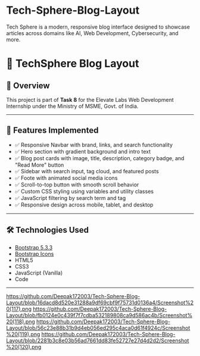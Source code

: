 # Tech-Sphere-Blog-Layout
Tech Sphere is a modern, responsive blog interface designed to showcase articles across domains like AI, Web Development, Cybersecurity, and more.

# 📰 TechSphere Blog Layout

## 📌 Overview
This project is part of **Task 8** for the Elevate Labs Web Development Internship under the Ministry of MSME, Govt. of India. 

---

## 🚀 Features Implemented

- ✅ Responsive Navbar with brand, links, and search functionality
- ✅ Hero section with gradient background and intro text
- ✅ Blog post cards with image, title, description, category badge, and "Read More" button
- ✅ Sidebar with search input, tag cloud, and featured posts
- ✅ Foote with animated social media icons
- ✅ Scroll-to-top button with smooth scroll behavior
- ✅ Custom CSS styling using variables and utility classes
- ✅ JavaScript filtering by search term and tag
- ✅ Responsive design across mobile, tablet, and desktop

---

## 🛠️ Technologies Used

- [Bootstrap 5.3.3](https://getbootstrap.com/)
- [Bootstrap Icons](https://icons.getbootstrap.com/)
- HTML5
- CSS3
- JavaScript (Vanilla)
- Code

---

https://github.com/Deepak172003/Tech-Sphere-Blog-Layout/blob/16dacd8d520e31288a9df69cbf9f75731d0136a4/Screenshot%20(117).png
https://github.com/Deepak172003/Tech-Sphere-Blog-Layout/blob/fb0124e0c439f7f7cdba532189808ca9d586ac4b/Screenshot%20(118).png
https://github.com/Deepak172003/Tech-Sphere-Blog-Layout/blob/56c23e88b31b9d4eb056ed295c4aca0d61f4924c/Screenshot%20(119).png
https://github.com/Deepak172003/Tech-Sphere-Blog-Layout/blob/2281b3c8e03b56ad7661dd83fe52727e27d4d2d2/Screenshot%20(120).png

